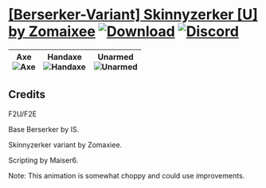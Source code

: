 # [\[Berserker-Variant\] Skinnyzerker \[U\] by Zomaixee](https://github.com/Klokinator/FE-Repo/tree/main/Battle%20Animations/Infantry%20-%20(Axe)%20Brigs,%20Pirates,%20Zerkers/%5BBerserker-Variant%5D%20Skinnyzerker%20%5BU%5D%20by%20Zomaixee) [![Download](https://img.shields.io/badge/Download--red?style=social&logo=github)](https://minhaskamal.github.io/DownGit/#/home?url=https://github.com/Klokinator/FE-Repo/tree/main/Battle%20Animations/Infantry%20-%20(Axe)%20Brigs,%20Pirates,%20Zerkers/%5BBerserker-Variant%5D%20Skinnyzerker%20%5BU%5D%20by%20Zomaixee) [![Discord](https://img.shields.io/badge/Discord--blue?style=social&logo=discord)](https://discord.gg/C7VNGnyTPA)

| <b>Axe</b><br/><img alt="Axe" src="https://raw.githubusercontent.com/Klokinator/FE-Repo/main/Battle%20Animations/Infantry%20-%20(Axe)%20Brigs,%20Pirates,%20Zerkers/%5BBerserker-Variant%5D%20Skinnyzerker%20%5BU%5D%20by%20Zomaixee/3.%20Axe/Axe.gif"/> | <b>Handaxe</b><br/><img alt="Handaxe" src="https://raw.githubusercontent.com/Klokinator/FE-Repo/main/Battle%20Animations/Infantry%20-%20(Axe)%20Brigs,%20Pirates,%20Zerkers/%5BBerserker-Variant%5D%20Skinnyzerker%20%5BU%5D%20by%20Zomaixee/4.%20Handaxe/Handaxe.gif"/> | <b>Unarmed</b><br/><img alt="Unarmed" src="https://raw.githubusercontent.com/Klokinator/FE-Repo/main/Battle%20Animations/Infantry%20-%20(Axe)%20Brigs,%20Pirates,%20Zerkers/%5BBerserker-Variant%5D%20Skinnyzerker%20%5BU%5D%20by%20Zomaixee/8.%20Unarmed/Unarmed.gif"/> |
| :---: | :---: | :---: |

## Credits

F2U/F2E

Base Berserker by IS.

Skinnyzerker variant by Zomaxiee.

Scripting by Maiser6.

Note: This animation is somewhat choppy and could use improvements.

